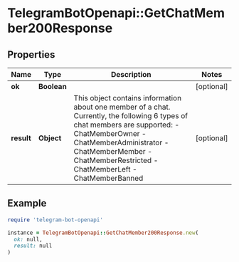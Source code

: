 # TelegramBotOpenapi::GetChatMember200Response

## Properties

| Name | Type | Description | Notes |
| ---- | ---- | ----------- | ----- |
| **ok** | **Boolean** |  | [optional] |
| **result** | **Object** | This object contains information about one member of a chat. Currently, the following 6 types of chat members are supported: - ChatMemberOwner - ChatMemberAdministrator - ChatMemberMember - ChatMemberRestricted - ChatMemberLeft - ChatMemberBanned | [optional] |

## Example

```ruby
require 'telegram-bot-openapi'

instance = TelegramBotOpenapi::GetChatMember200Response.new(
  ok: null,
  result: null
)
```

